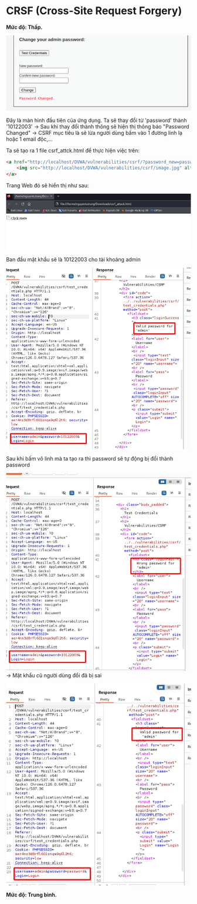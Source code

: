 # CRSF (Cross-Site Request Forgery)

**Mức độ: Thấp.**

![alt text](image.png)

Đây là màn hình đầu tiên của ứng dụng. Ta sẽ thay đổi từ 'password' thành '10122003'
-> Sau khi thay đổi thành thông sẽ hiện thị thông báo "Password Changed" -> CSRF mục tiêu là sẽ lừa người dùng bấm vào 1 đường linh lạ hoặc 1 email độc,... 

Ta sẽ tạo ra 1 file csrf_attck.html để thực hiện việc trên:
```HTML
<a href="http://localhost/DVWA/vulnerabilities/csrf/?password_new=password&password_conf=password&Change=Change#">
    <img src="http://localhost/DVWA/vulnerabilities/csrf/image.jpg" alt="Click Here">
</a>
```

Trang Web đó sẽ hiển thị như sau:

![alt text](image-1.png)

Ban đầu mật khẩu sẽ là 10122003 cho tài khoảng admin

![alt text](image-2.png)

Sau khi bấm vô linh mà ta tạo ra thì password sẽ tự động bị đổi thành password

![alt text](image-3.png)
-> Mật khẩu cũ người dùng đổi đã bị sai

![alt text](image-4.png)

**Mức độ: Trung bình.**